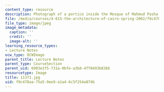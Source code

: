 ```yaml
---
content_type: resource
description: Photograph of a portico inside the Mosque of Mahmud Pasha.
file: /media/courses/4-615-the-architecture-of-cairo-spring-2002/f0c470aa75a59ee9a1a46c5f254a874b_11371.jpg
file_type: image/jpeg
image_metadata:
  caption: ''
  credit: ''
  image-alt: ''
learning_resource_types:
- Lecture Notes
ocw_type: OCWImage
parent_title: Lecture Notes
parent_type: CourseSection
parent_uid: 6903e2f5-731a-0bfe-a3b8-4ff0493b836b
resourcetype: Image
title: 11371.jpg
uid: f0c470aa-75a5-9ee9-a1a4-6c5f254a874b
---
```

